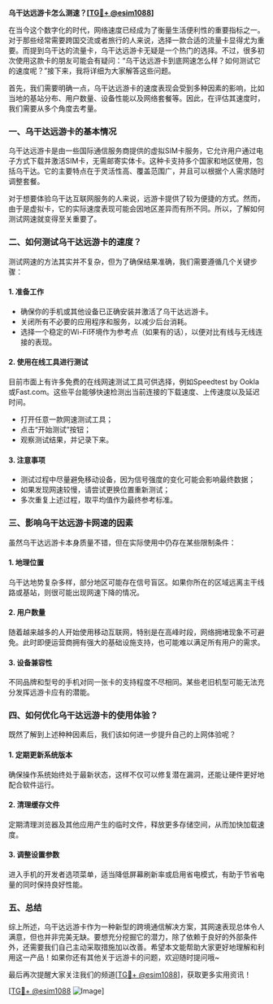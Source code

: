 **乌干达远游卡怎么测速？[[TG💪+ @esim1088](https://t.me/s/esim1088)]**

在当今这个数字化的时代，网络速度已经成为了衡量生活便利性的重要指标之一。对于那些经常需要跨国交流或者旅行的人来说，选择一款合适的流量卡显得尤为重要。而提到乌干达的流量卡，乌干达远游卡无疑是一个热门的选择。不过，很多初次使用这款卡的朋友可能会有疑问：“乌干达远游卡到底网速怎么样？如何测试它的速度呢？”接下来，我将详细为大家解答这些问题。

首先，我们需要明确一点，乌干达远游卡的速度表现会受到多种因素的影响，比如当地的基站分布、用户数量、设备性能以及网络套餐等。因此，在评估其速度时，我们需要从多个角度去考量。

### **一、乌干达远游卡的基本情况**

乌干达远游卡是由一些国际通信服务商提供的虚拟SIM卡服务，它允许用户通过电子方式下载并激活SIM卡，无需邮寄实体卡。这种卡支持多个国家和地区使用，包括乌干达。它的主要特点在于灵活性高、覆盖范围广，并且可以根据个人需求随时调整套餐。

对于想要体验乌干达互联网服务的人来说，远游卡提供了较为便捷的方式。然而，由于是虚拟卡，它的实际速度表现可能会因地区差异而有所不同。所以，了解如何测试网速就变得至关重要了。

### **二、如何测试乌干达远游卡的速度？**

测试网速的方法其实并不复杂，但为了确保结果准确，我们需要遵循几个关键步骤：

#### **1. 准备工作**
- 确保你的手机或其他设备已正确安装并激活了乌干达远游卡。
- 关闭所有不必要的应用程序和服务，以减少后台消耗。
- 选择一个稳定的Wi-Fi环境作为参考点（如果有的话），以便对比有线与无线连接的表现。

#### **2. 使用在线工具进行测试**
目前市面上有许多免费的在线网速测试工具可供选择，例如Speedtest by Ookla或Fast.com。这些平台能够快速检测出当前连接的下载速度、上传速度以及延迟时间。
   - 打开任意一款网速测试工具；
   - 点击“开始测试”按钮；
   - 观察测试结果，并记录下来。

#### **3. 注意事项**
- 测试过程中尽量避免移动设备，因为信号强度的变化可能会影响最终数据；
- 如果发现网速较慢，请尝试更换位置重新测试；
- 多次重复上述过程，取平均值作为最终参考标准。

### **三、影响乌干达远游卡网速的因素**

虽然乌干达远游卡本身质量不错，但在实际使用中仍存在某些限制条件：

#### **1. 地理位置**
乌干达地势复杂多样，部分地区可能存在信号盲区。如果你所在的区域远离主干线路或基站，则很可能出现网速下降的情况。

#### **2. 用户数量**
随着越来越多的人开始使用移动互联网，特别是在高峰时段，网络拥堵现象不可避免。此时即便运营商拥有强大的基础设施支持，也可能难以满足所有用户的需求。

#### **3. 设备兼容性**
不同品牌和型号的手机对同一张卡的支持程度不尽相同。某些老旧机型可能无法充分发挥远游卡应有的潜能。

### **四、如何优化乌干达远游卡的使用体验？**

既然了解到上述种种因素后，我们该如何进一步提升自己的上网体验呢？

#### **1. 定期更新系统版本**
确保操作系统始终处于最新状态，这样不仅可以修复潜在漏洞，还能让硬件更好地配合软件运行。

#### **2. 清理缓存文件**
定期清理浏览器及其他应用产生的临时文件，释放更多存储空间，从而加快加载速度。

#### **3. 调整设置参数**
进入手机的开发者选项菜单，适当降低屏幕刷新率或启用省电模式，有助于节省电量的同时保持良好性能。

### **五、总结**

综上所述，乌干达远游卡作为一种新型的跨境通信解决方案，其网速表现总体令人满意，但也并非完美无缺。要想充分挖掘它的潜力，除了依赖于良好的外部条件外，还需要我们自己主动采取措施加以改善。希望本文能帮助大家更好地理解和利用这一产品！如果你还有其他关于远游卡的问题，欢迎随时提问哦~

最后再次提醒大家关注我们的频道[[TG💪+ @esim1088](https://t.me/s/esim1088)]，获取更多实用资讯！

[[TG💪+ @esim1088](https://t.me/s/esim1088) ![Image](https://i.postimg.cc/4NQfJmqS/Snipaste-2025-05-13-00-14-12.png)]